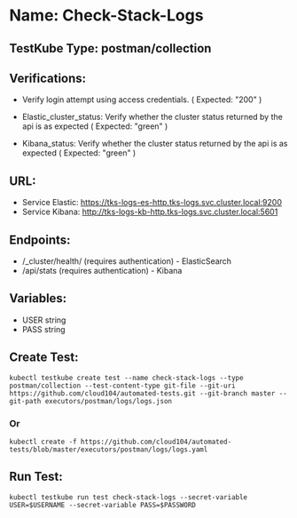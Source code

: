 # Name: Check-Stack-Logs

## TestKube Type: postman/collection

## Verifications:

- Verify login attempt using access credentials. ( Expected: "200" )

- Elastic_cluster_status: Verify whether the cluster status returned by the api is as expected ( Expected: "green" )
 
- Kibana_status: Verify whether the cluster status returned by the api is as expected ( Expected: "green" )

## URL:

- Service Elastic: https://tks-logs-es-http.tks-logs.svc.cluster.local:9200
- Service Kibana: http://tks-logs-kb-http.tks-logs.svc.cluster.local:5601

## Endpoints:

- /_cluster/health/ (requires authentication) - ElasticSearch
- /api/stats (requires authentication) - Kibana

## Variables:

- USER string
- PASS string

## Create Test:

```
kubectl testkube create test --name check-stack-logs --type postman/collection --test-content-type git-file --git-uri https://github.com/cloud104/automated-tests.git --git-branch master --git-path executors/postman/logs/logs.json
```

### Or

```
kubectl create -f https://github.com/cloud104/automated-tests/blob/master/executors/postman/logs/logs.yaml
```

## Run Test:

```
kubectl testkube run test check-stack-logs --secret-variable USER=$USERNAME --secret-variable PASS=$PASSWORD 
```